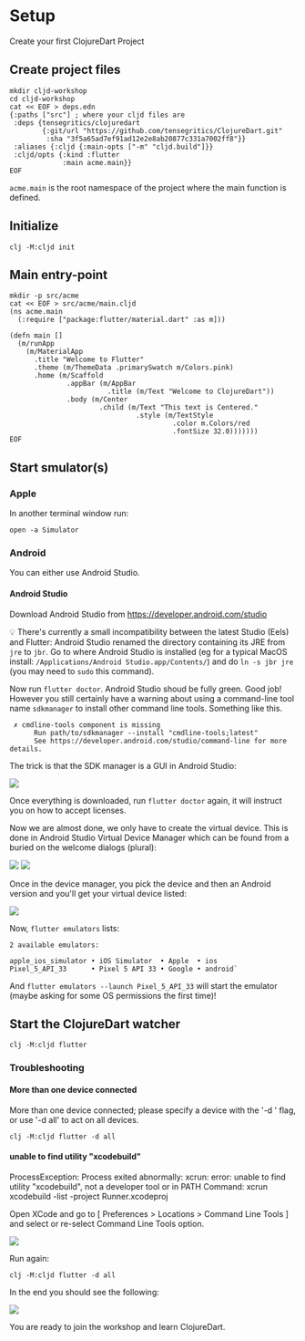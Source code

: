 # Setup

Create your first ClojureDart Project

## Create project files

```
mkdir cljd-workshop
cd cljd-workshop
cat << EOF > deps.edn
{:paths ["src"] ; where your cljd files are
 :deps {tensegritics/clojuredart
        {:git/url "https://github.com/tensegritics/ClojureDart.git"
         :sha "3f5a65ad7ef91ad12e2e8ab20877c331a7002ff8"}}
 :aliases {:cljd {:main-opts ["-m" "cljd.build"]}}
 :cljd/opts {:kind :flutter
             :main acme.main}}
EOF
```

`acme.main` is the root namespace of the project where the main function is defined.

## Initialize 

```
clj -M:cljd init
```

## Main entry-point

```
mkdir -p src/acme
cat << EOF > src/acme/main.cljd
(ns acme.main
  (:require ["package:flutter/material.dart" :as m]))

(defn main []
  (m/runApp
    (m/MaterialApp
      .title "Welcome to Flutter"
      .theme (m/ThemeData .primarySwatch m/Colors.pink)
      .home (m/Scaffold
              .appBar (m/AppBar
                        .title (m/Text "Welcome to ClojureDart"))
              .body (m/Center
                      .child (m/Text "This text is Centered."
                               .style (m/TextStyle
                                        .color m.Colors/red
                                        .fontSize 32.0)))))))
EOF
```

## Start smulator(s)

### Apple

In another terminal window run:
```
open -a Simulator
```

### Android
You can either use Android Studio.

#### Android Studio
Download Android Studio from https://developer.android.com/studio

:bulb: There's currently a small incompatibility between the latest Studio (Eels) and Flutter: Android Studio renamed the directory containing its JRE from `jre` to `jbr`. Go to where Android Studio is installed (eg for a typical MacOS install: `/Applications/Android Studio.app/Contents/`) and do `ln -s jbr jre` (you may need to `sudo` this command).

Now run `flutter doctor`. Android Studio shoud be fully green. Good job! However you still certainly have a warning about using a command-line tool name `sdkmanager` to install other command line tools. Something like this.

```
 ✗ cmdline-tools component is missing
      Run path/to/sdkmanager --install "cmdline-tools;latest"
      See https://developer.android.com/studio/command-line for more details.
```

The trick is that the SDK manager is a GUI in Android Studio:

<img src="AndroidStudioSdkManager.png">

Once everything is downloaded, run `flutter doctor` again, it will instruct you on how to accept licenses.

Now we are almost done, we only have to create the virtual device. This is done in Android Studio Virtual Device Manager which can be found from a buried on the welcome dialogs (plural):

<img src="AndroidStudioDeviceManagerAccess.png">
<img src="AndroidStudioDeviceManagerAccess2.png">

Once in the device manager, you pick the device and then an Android version and you'll get your virtual device listed:

<img src="AndroidStudioDeviceManager.png">

Now, `flutter emulators` lists:
```
2 available emulators:

apple_ios_simulator • iOS Simulator  • Apple  • ios
Pixel_5_API_33      • Pixel 5 API 33 • Google • android`
```

And `flutter emulators --launch Pixel_5_API_33` will start the emulator (maybe asking for some OS permissions the first time)!

## Start the ClojureDart watcher

``` shell
clj -M:cljd flutter
```

### Troubleshooting

#### More than one device connected

More than one device connected; please specify a device with the '-d <deviceId>' flag, or use '-d all' to act on all devices.

```
clj -M:cljd flutter -d all
```

#### unable to find utility "xcodebuild"

ProcessException: Process exited abnormally:
xcrun: error: unable to find utility "xcodebuild", not a developer tool or in PATH
  Command: xcrun xcodebuild -list -project Runner.xcodeproj

Open XCode and go to [ Preferences > Locations > Command Line Tools ] and select or re-select Command Line Tools option.

<img src="xcode-command-line-tools-select.png">

Run again:

```
clj -M:cljd flutter -d all
```

In the end you should see the following:

<img src="simulator-cljd.png">

You are ready to join the workshop and learn ClojureDart.
